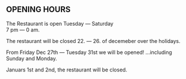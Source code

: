 ## OPENING HOURS

The Restaurant is open Tuesday — Saturday  
7 pm — 0 am.  
  
  
The restaurant will be closed 22. — 26. of decemeber over the holidays.
  
From Friday Dec 27th — Tuesday 31st we will be opened!
…including Sunday and Monday.
  
Januars 1st and 2nd, the restaurant will be closed.

